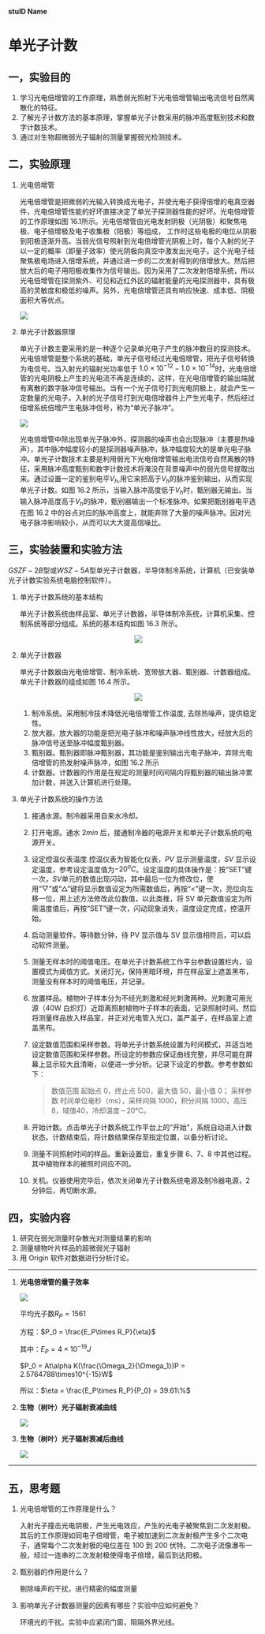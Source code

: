**stuID Name**

# 单光子计数

## 一，实验目的

1. 学习光电倍增管的工作原理，熟悉弱光照射下光电倍增管输出电流信号自然离散化的特征。
2. 了解光子计数方法的基本原理，掌握单光子计数采用的脉冲高度甄别技术和数字计数技术。
3. 通过对生物超微弱光子辐射的测量掌握弱光检测技术。

## 二，实验原理

1. 光电倍增管

    光电倍增管是把微弱的光输入转换成光电子，并使光电子获得倍增的电真空器件，光电倍增管性能的好坏直接决定了单光子探测器性能的好坏。光电倍增管的工作原理如图 16.1所示。光电倍增管由光电发射阴极（光阴极）和聚焦电极、电子倍增极及电子收集极（阳极）等组成， 工作时这些电极的电位从阴极到阳极逐渐升高。当弱光信号照射到光电倍增管光阴极上时，每个入射的光子以一定的概率（即量子效率）使光阴极向真空中激发出光电子。这个光电子经聚焦极电场进入倍增系统，并通过进一步的二次发射得到的倍增放大。然后把放大后的电子用阳极收集作为信号输出。因为采用了二次发射倍增系统，所以光电倍增管在探测紫外、可见和近红外区的辐射能量的光电探测器中，具有极高的灵敏度和极低的噪声。另外，光电倍增管还具有响应快速、成本低、阴极面积大等优点。

    ![](4.png)

2. 单光子计数器原理

    单光子计数主要采用的是一种逐个记录单光电子产生的脉冲数目的探测技术。光电倍增管是整个系统的基础，单光子信号经过光电倍增管，把光子信号转换为电信号。当入射光的辐射光功率低于 $1.0\times10^{-12}-1.0\times10^{-14}$时，光电倍增管的光电阴极上产生的光电流不再是连续的，这样，在光电倍增管的输出端就有离散的数字脉冲信号输出。当有一个光子信号打到光电阴极上，就会产生一定数量的光电子。入射的光子信号打到光电倍增器件上产生光电子，然后经过倍增系统倍增产生电脉冲信号，称为“单光子脉冲”。

    ![](5.png)

    光电倍增管中除出现单光子脉冲外，探测器的噪声也会出现脉冲（主要是热噪声），其中脉冲幅度较小的是探测器噪声脉冲，脉冲幅度较大的是单光电子脉冲。单光子计数技术主要是利用弱光下光电倍增管输出电流信号自然离散的特征，采用脉冲高度甄别和数字计数技术将淹没在背景噪声中的弱光信号提取出来。通过设置一定的鉴别电平$V_h$,用它来把高于$V_h$的脉冲鉴别输出，从而实现单光子计数。如图 16.2 所示，当输入脉冲高度低于$V_h$时，甄别器无输出。当输入脉冲高度高于$V_h$的脉冲，甄别器输出一个标准脉冲。如果把甄别器电平选在图 16.2 中的谷点对应的脉冲高度上，就能弃除了大量的噪声脉冲。因对光电子脉冲影响较小，从而可以大大提高信噪比。

## 三，实验装置和实验方法

$GSZF-2B$型或$WSZ-5A$型单光子计数器，半导体制冷系统，计算机（已安装单光子计数实验系统电脑控制软件）。

1. 单光子计数系统的基本结构

    单光子计数系统由样品室、单光子计数器，半导体制冷系统，计算机采集、控制系统等部分组成。系统的基本结构如图 16.3 所示。

    <div align = 'center'><image src = '6.png'>

    <div align = 'left'>

2. 单光子计数器

    单光子计数器由光电倍增管、制冷系统、宽带放大器、甄别器、计数器组成。单光子计数器的组成如图 16.4 所示。

    <div align = 'center'><image src = '7.png'>

    <div align = 'left'>

    1. 制冷系统。采用制冷技术降低光电倍增管工作温度, 去除热噪声，提供稳定性。
    2. 放大器。放大器的功能是把光电子脉冲和噪声脉冲线性放大，经放大后的脉冲信号送至脉冲幅度甄别器。
    3. 甄别器。甄别器即脉冲甄别器，其功能是鉴别输出光电子脉冲，弃除光电倍增管的热发射噪声脉冲，如图 16.2 所示
    4. 计数器。计数器的作用是在规定的测量时间间隔内将甄别器的输出脉冲累加计数，并送入计算机进行处理。

3. 单光子计数系统的操作方法

    1. 接通水源。制冷器采用自来水冷却。
    2. 打开电源。通水 $2min$ 后，接通制冷器的电源开关和单光子计数系统的电源开关。
    3. 设定控温仪表温度.控温仪表为智能化仪表，$PV$ 显示测量温度，$SV$ 显示设定温度，参考设定温度值为$-20^oC$。设定温度的具体操作是：按“SET”键一次，$SV$单元的数值出现闪动，其中最后一位为修改位，使用“▽”或“△”键将显示数值设定为所需数值后，再按“<”键一次，亮位向左移一位，用上述方法修改此位数值，以此类推，将 SV 单元数值设定为所需温度值后，再按“SET”键一次，闪动现象消失，温度设定完成，控温开始。
    4. 启动测量软件。等待数分钟，待 PV 显示值与 SV 显示值相符后，可以启动软件测量。
    5. 测量无样本时的阈值电压。在单光子计数系统工作平台参数设置栏内，设置模式为阈值方式。关闭灯光，保持黑暗环境，并在样品室上遮盖黑布，测量没有样本时的阈值电压，并记录。
    6. 放置样品。植物叶子样本分为不经光刺激和经光刺激两种。光刺激可用光源（40W 白炽灯）近距离照射植物叶子样本的表面，记录照射时间。然后将测量样品放入样品室，并正对光电管入光口，盖严盖子，在样品室上遮盖黑布。
    7. 设定数值范围和采样参数。将单光子计数系统设置为时间模式，并适当地设定数值范围和采样参数。所设定的参数应保证曲线完整，并尽可能在屏幕上显示较大且清晰，以便进一步分析。记录下设定的参数。参考参数如下：

       > 数值范围    起始点 0，终止点 500，最大值 50，最小值 0；
        采样参数 时间单位毫秒（ms），采样间隔 1000，积分间隔 1000，高压 8，域值40，冷却温度－20℃。

    8. 开始计数。点击单光子计数系统工作平台上的“开始”，系统自动进入计数状态。计数结束后，将计数结果保存至指定位置，以备分析讨论。
    9. 测量不同照射时间的样品。重新设置后，重复步骤 6、7、8 中其他过程。其中植物样本的被照时间应不同。
    10. 关机。仪器使用完毕后，依次关闭单光子计数系统电源及制冷器电源，2 分钟后，再切断水源。

## 四，实验内容

1. 研究在弱光测量时杂散光对测量结果的影响
2. 测量植物叶片样品的超微弱光子辐射
3. 用 Origin 软件对数据进行分析讨论。


---

1. **光电倍增管的量子效率**

    ![](1.png)

    平均光子数$R_P = 1561$

    方程：$P_0 = \frac{E_P\times R_P}{\eta}$

    其中：$E_P = 4\times10^{-19}J$

    $P_0 = At\alpha K(\frac{\Omega_2}{\Omega_1})P = 2.5764788\times10^{-15}W$

    所以：$\eta = \frac{E_P\times R_P}{P_0} = 39.61\%$




2. **生物（树叶）光子辐射衰减曲线**
   
    ![](2.png)

3. **生物（树叶）光子辐射衰减后曲线**

    ![](3.png)

---

## 五，思考题

1. 光电倍增管的工作原理是什么？

    入射光子撞击光电阴极，产生光电效应，产生的光电子被聚焦到二次发射极。其后的工作原理如同电子倍增管，电子被加速到二次发射极产生多个二次电子，通常每个二次发射极的电位差在 100 到 200 伏特。二次电子流像瀑布一般，经过一连串的二次发射极使得电子倍增，最后到达阳极。

2. 甄别器的作用是什么？

    剔除噪声的干扰，进行精密的幅度测量

3. 影响单光子计数器测量的因素有哪些？实验中应如何避免？

    环境光的干扰。实验中应紧闭门窗，阻隔外界光线。





